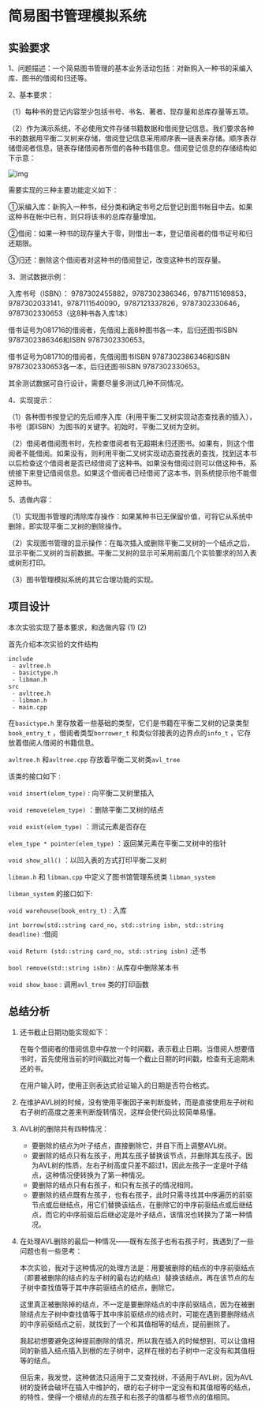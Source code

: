 # 简易图书管理模拟系统

## 实验要求

1、问题描述：一个简易图书管理的基本业务活动包括：对新购入一种书的采编入库、图书的借阅和归还等。

2、基本要求：

（1）每种书的登记内容至少包括书号、书名、著者、现存量和总库存量等五项。

（2）作为演示系统，不必使用文件存储书籍数据和借阅登记信息。我们要求各种书的数据用平衡二叉树来存储，借阅登记信息采用顺序表—链表来存储。顺序表存储借阅者信息，链表存储借阅者所借的各种书籍信息。借阅登记信息的存储结构如下示意：

![img](https://cdn.jsdelivr.net/gh/cfla1638/Img/202211232018462.gif)

需要实现的三种主要功能定义如下：

①采编入库：新购入一种书，经分类和确定书号之后登记到图书帐目中去。如果这种书在帐中已有，则只将该书的总库存量增加。

②借阅：如果一种书的现存量大于零，则借出一本，登记借阅者的借书证号和归还期限。

③归还：删除这个借阅者对这种书的借阅登记，改变这种书的现存量。

3、测试数据示例：

入库书号（ISBN）： 9787302455882，9787302386346，9787115169853，9787302033141，9787111540090，9787121337826，9787302330646，9787302330653（这8种书各入库1本）

借书证号为081716的借阅者，先借阅上面8种图书各一本，后归还图书ISBN 9787302386346和ISBN 9787302330653。

借书证号为081710的借阅者，先借阅图书ISBN 9787302386346和ISBN 9787302330653各一本，后归还图书ISBN 9787302330653。

其余测试数据可自行设计，需要尽量多测试几种不同情况。

4、实现提示：

（1）各种图书按登记的先后顺序入库（利用平衡二叉树实现动态查找表的插入），书号（即ISBN）为图书的关键字。初始时，平衡二叉树为空树。

（2）借阅者借阅图书时，先检查借阅者有无超期未归还图书。如果有，则这个借阅者不能借阅。如果没有，则利用平衡二叉树实现动态查找表的查找，找到这本书以后检查这个借阅者是否已经借阅了这种书。如果没有借阅过则可以借这种书，系统接下来登记借阅信息。如果这个借阅者已经借阅了这本书，则系统提示他不能借这种书。

5、选做内容：

（1）实现图书管理的清除库存操作：如果某种书已无保留价值，可将它从系统中删除，即实现平衡二叉树的删除操作。

（2）实现图书管理的显示操作：在每次插入或删除平衡二叉树的一个结点之后，显示平衡二叉树的当前数据。平衡二叉树的显示可采用前面几个实验要求的凹入表或树形打印。

（3）图书管理模拟系统的其它合理功能的实现。

## 项目设计

本次实验实现了基本要求，和选做内容 (1) (2)

首先介绍本次实验的文件结构

~~~
include
 - avltree.h
 - basictype.h
 - libman.h
src
 - avltree.h
 - libman.h
 - main.cpp
~~~

在`basictype.h` 里存放着一些基础的类型，它们是书籍在平衡二叉树的记录类型`book_entry_t` ，借阅者类型`borrower_t` 和类似邻接表的边界点的`info_t` ，它存放着借阅人借阅的书籍信息。



`avltree.h` 和`avltree.cpp` 存放着平衡二叉树类`avl_tree` 

该类的接口如下 :

`void insert(elem_type)` : 向平衡二叉树里插入

`void remove(elem_type)` ：删除平衡二叉树的结点

`void exist(elem_type)` ：测试元素是否存在

`elem_type * pointer(elem_type)` ：返回某元素在平衡二叉树中的指针

`void show_all()` ：以凹入表的方式打印平衡二叉树



`libman.h` 和 `libman.cpp` 中定义了图书馆管理系统类 `libman_system`

`libman_system` 的接口如下:

`void warehouse(book_entry_t)` : 入库

`int borrow(std::string card_no, std::string isbn, std::string deadline)` :借阅

`void Return (std::string card_no, std::string isbn)` :还书

`bool remove(std::string isbn)` : 从库存中删除某本书

`void show_base` : 调用`avl_tree` 类的打印函数



## 总结分析

1. 还书截止日期功能实现如下：

   在每个借阅者的借阅信息中存放一个时间戳，表示截止日期。当借阅人想要借书时，首先使用当前的时间戳比对每一个截止日期的时间戳，检查有无逾期未还的书。

   在用户输入时，使用正则表达式验证输入的日期是否符合格式。

2. 在维护AVL树的时候，没有使用平衡因子来判断旋转，而是直接使用左子树和右子树的高度之差来判断旋转情况，这样会使代码比较简单易懂。

3. AVL树的删除共有四种情况：

   * 要删除的结点为叶子结点，直接删除它，并自下而上调整AVL树。
   * 要删除的结点只有左孩子，用其左孩子替换该节点，并删除其左孩子。因为AVL树的性质，左右子树高度只差不超过1，因此左孩子一定是叶子结点，这种情况便转换为了第一种情况。
   * 要删除的结点只有右孩子，和只有左孩子的情况相同。
   * 要删除的结点既有左孩子，也有右孩子，此时只需寻找其中序遍历的前驱节点或后继结点，用它们替换该结点，在删除它的中序前驱结点或后继结点，而它的中序前驱后后继必定是叶子结点，该情况也转换为了第一种情况。

4. 在处理AVL删除的最后一种情况——既有左孩子也有右孩子时，我遇到了一些问题也有一些思考：

   本次实验，我对于这种情况的处理方法是：用要被删除的结点的中序前驱结点（即要被删除的结点的左子树的最右边的结点）替换该结点，再在该节点的左子树中查找值等于其中序前驱结点的结点，删除它。

   这里真正被删除掉的结点，不一定是要删除结点的中序前驱结点，因为在被删除结点左子树中查找值等于其中序前驱结点的结点时，可能在遇到要删除结点的中序前驱结点之前，就找到了一个和其值相等的结点，提前删除了。

   我起初想要避免这种提前删除的情况，所以我在插入的时候想到，可以让值相同的新插入结点插入到根的左子树中，这样在根的右子树中一定没有和其值相等的结点。

   但后来，我发觉，这种做法只适用于二叉查找树，不适用于AVL树，因为AVL树的旋转会破坏在插入中维护的，根的右子树中一定没有和其值相等的结点，的特性，使得一个根结点的左孩子和右孩子的值都与根节点的值相同。